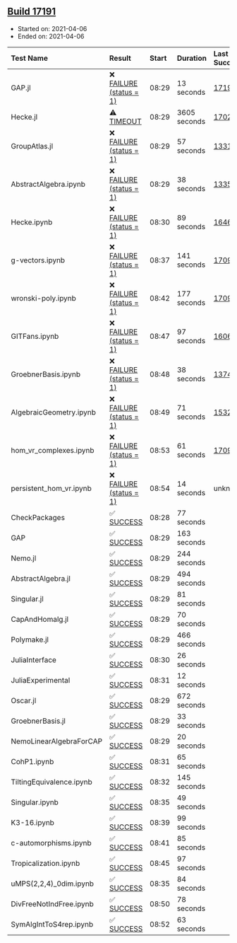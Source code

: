 ## [Build 17191](https://oscarci.mathematik.uni-kl.de/job/oscar/17191/)

* Started on: 2021-04-06
* Ended on: 2021-04-06

| Test Name    | Result | Start | Duration | Last Success | First Failure |
|:-------------|:-------|:------|:---------|:-------------|:--------------|
| GAP.jl | ❌ [FAILURE (status = 1)](https://oscarci.mathematik.uni-kl.de/job/oscar/17191/artifact/logs/build-17191/GAP.jl.log) | 08:29 | 13 seconds | [17190](https://oscarci.mathematik.uni-kl.de/job/oscar/17190/) | [17191](https://oscarci.mathematik.uni-kl.de/job/oscar/17191/) |
| Hecke.jl | ⚠ [TIMEOUT](https://oscarci.mathematik.uni-kl.de/job/oscar/17191/artifact/logs/build-17191/Hecke.jl.log) | 08:29 | 3605 seconds | [17022](https://oscarci.mathematik.uni-kl.de/job/oscar/17022/) | [17023](https://oscarci.mathematik.uni-kl.de/job/oscar/17023/) |
| GroupAtlas.jl | ❌ [FAILURE (status = 1)](https://oscarci.mathematik.uni-kl.de/job/oscar/17191/artifact/logs/build-17191/GroupAtlas.jl.log) | 08:29 | 57 seconds | [13311](https://oscarci.mathematik.uni-kl.de/job/oscar/13311/) | [13312](https://oscarci.mathematik.uni-kl.de/job/oscar/13312/) |
| AbstractAlgebra.ipynb | ❌ [FAILURE (status = 1)](https://oscarci.mathematik.uni-kl.de/job/oscar/17191/artifact/logs/build-17191/AbstractAlgebra.ipynb.log) | 08:29 | 38 seconds | [13355](https://oscarci.mathematik.uni-kl.de/job/oscar/13355/) | [13356](https://oscarci.mathematik.uni-kl.de/job/oscar/13356/) |
| Hecke.ipynb | ❌ [FAILURE (status = 1)](https://oscarci.mathematik.uni-kl.de/job/oscar/17191/artifact/logs/build-17191/Hecke.ipynb.log) | 08:30 | 89 seconds | [16463](https://oscarci.mathematik.uni-kl.de/job/oscar/16463/) | [16464](https://oscarci.mathematik.uni-kl.de/job/oscar/16464/) |
| g-vectors.ipynb | ❌ [FAILURE (status = 1)](https://oscarci.mathematik.uni-kl.de/job/oscar/17191/artifact/logs/build-17191/g-vectors.ipynb.log) | 08:37 | 141 seconds | [17099](https://oscarci.mathematik.uni-kl.de/job/oscar/17099/) | [17100](https://oscarci.mathematik.uni-kl.de/job/oscar/17100/) |
| wronski-poly.ipynb | ❌ [FAILURE (status = 1)](https://oscarci.mathematik.uni-kl.de/job/oscar/17191/artifact/logs/build-17191/wronski-poly.ipynb.log) | 08:42 | 177 seconds | [17098](https://oscarci.mathematik.uni-kl.de/job/oscar/17098/) | [17099](https://oscarci.mathematik.uni-kl.de/job/oscar/17099/) |
| GITFans.ipynb | ❌ [FAILURE (status = 1)](https://oscarci.mathematik.uni-kl.de/job/oscar/17191/artifact/logs/build-17191/GITFans.ipynb.log) | 08:47 | 97 seconds | [16068](https://oscarci.mathematik.uni-kl.de/job/oscar/16068/) | [16069](https://oscarci.mathematik.uni-kl.de/job/oscar/16069/) |
| GroebnerBasis.ipynb | ❌ [FAILURE (status = 1)](https://oscarci.mathematik.uni-kl.de/job/oscar/17191/artifact/logs/build-17191/GroebnerBasis.ipynb.log) | 08:48 | 38 seconds | [13748](https://oscarci.mathematik.uni-kl.de/job/oscar/13748/) | [13749](https://oscarci.mathematik.uni-kl.de/job/oscar/13749/) |
| AlgebraicGeometry.ipynb | ❌ [FAILURE (status = 1)](https://oscarci.mathematik.uni-kl.de/job/oscar/17191/artifact/logs/build-17191/AlgebraicGeometry.ipynb.log) | 08:49 | 71 seconds | [15322](https://oscarci.mathematik.uni-kl.de/job/oscar/15322/) | [15323](https://oscarci.mathematik.uni-kl.de/job/oscar/15323/) |
| hom_vr_complexes.ipynb | ❌ [FAILURE (status = 1)](https://oscarci.mathematik.uni-kl.de/job/oscar/17191/artifact/logs/build-17191/hom_vr_complexes.ipynb.log) | 08:53 | 61 seconds | [17099](https://oscarci.mathematik.uni-kl.de/job/oscar/17099/) | [17100](https://oscarci.mathematik.uni-kl.de/job/oscar/17100/) |
| persistent_hom_vr.ipynb | ❌ [FAILURE (status = 1)](https://oscarci.mathematik.uni-kl.de/job/oscar/17191/artifact/logs/build-17191/persistent_hom_vr.ipynb.log) | 08:54 | 14 seconds | unknown | unknown |
| CheckPackages | ✅ [SUCCESS](https://oscarci.mathematik.uni-kl.de/job/oscar/17191/artifact/logs/build-17191/CheckPackages.log) | 08:28 | 77 seconds |  |  |
| GAP | ✅ [SUCCESS](https://oscarci.mathematik.uni-kl.de/job/oscar/17191/artifact/logs/build-17191/GAP.log) | 08:29 | 163 seconds |  |  |
| Nemo.jl | ✅ [SUCCESS](https://oscarci.mathematik.uni-kl.de/job/oscar/17191/artifact/logs/build-17191/Nemo.jl.log) | 08:29 | 244 seconds |  |  |
| AbstractAlgebra.jl | ✅ [SUCCESS](https://oscarci.mathematik.uni-kl.de/job/oscar/17191/artifact/logs/build-17191/AbstractAlgebra.jl.log) | 08:29 | 494 seconds |  |  |
| Singular.jl | ✅ [SUCCESS](https://oscarci.mathematik.uni-kl.de/job/oscar/17191/artifact/logs/build-17191/Singular.jl.log) | 08:29 | 81 seconds |  |  |
| CapAndHomalg.jl | ✅ [SUCCESS](https://oscarci.mathematik.uni-kl.de/job/oscar/17191/artifact/logs/build-17191/CapAndHomalg.jl.log) | 08:29 | 70 seconds |  |  |
| Polymake.jl | ✅ [SUCCESS](https://oscarci.mathematik.uni-kl.de/job/oscar/17191/artifact/logs/build-17191/Polymake.jl.log) | 08:29 | 466 seconds |  |  |
| JuliaInterface | ✅ [SUCCESS](https://oscarci.mathematik.uni-kl.de/job/oscar/17191/artifact/logs/build-17191/JuliaInterface.log) | 08:30 | 26 seconds |  |  |
| JuliaExperimental | ✅ [SUCCESS](https://oscarci.mathematik.uni-kl.de/job/oscar/17191/artifact/logs/build-17191/JuliaExperimental.log) | 08:31 | 12 seconds |  |  |
| Oscar.jl | ✅ [SUCCESS](https://oscarci.mathematik.uni-kl.de/job/oscar/17191/artifact/logs/build-17191/Oscar.jl.log) | 08:29 | 672 seconds |  |  |
| GroebnerBasis.jl | ✅ [SUCCESS](https://oscarci.mathematik.uni-kl.de/job/oscar/17191/artifact/logs/build-17191/GroebnerBasis.jl.log) | 08:29 | 33 seconds |  |  |
| NemoLinearAlgebraForCAP | ✅ [SUCCESS](https://oscarci.mathematik.uni-kl.de/job/oscar/17191/artifact/logs/build-17191/NemoLinearAlgebraForCAP.log) | 08:29 | 20 seconds |  |  |
| CohP1.ipynb | ✅ [SUCCESS](https://oscarci.mathematik.uni-kl.de/job/oscar/17191/artifact/logs/build-17191/CohP1.ipynb.log) | 08:31 | 65 seconds |  |  |
| TiltingEquivalence.ipynb | ✅ [SUCCESS](https://oscarci.mathematik.uni-kl.de/job/oscar/17191/artifact/logs/build-17191/TiltingEquivalence.ipynb.log) | 08:32 | 145 seconds |  |  |
| Singular.ipynb | ✅ [SUCCESS](https://oscarci.mathematik.uni-kl.de/job/oscar/17191/artifact/logs/build-17191/Singular.ipynb.log) | 08:35 | 49 seconds |  |  |
| K3-16.ipynb | ✅ [SUCCESS](https://oscarci.mathematik.uni-kl.de/job/oscar/17191/artifact/logs/build-17191/K3-16.ipynb.log) | 08:39 | 99 seconds |  |  |
| c-automorphisms.ipynb | ✅ [SUCCESS](https://oscarci.mathematik.uni-kl.de/job/oscar/17191/artifact/logs/build-17191/c-automorphisms.ipynb.log) | 08:41 | 85 seconds |  |  |
| Tropicalization.ipynb | ✅ [SUCCESS](https://oscarci.mathematik.uni-kl.de/job/oscar/17191/artifact/logs/build-17191/Tropicalization.ipynb.log) | 08:45 | 97 seconds |  |  |
| uMPS(2,2,4)_0dim.ipynb | ✅ [SUCCESS](https://oscarci.mathematik.uni-kl.de/job/oscar/17191/artifact/logs/build-17191/uMPS-2-2-4-_0dim.ipynb.log) | 08:35 | 84 seconds |  |  |
| DivFreeNotIndFree.ipynb | ✅ [SUCCESS](https://oscarci.mathematik.uni-kl.de/job/oscar/17191/artifact/logs/build-17191/DivFreeNotIndFree.ipynb.log) | 08:50 | 78 seconds |  |  |
| SymAlgIntToS4rep.ipynb | ✅ [SUCCESS](https://oscarci.mathematik.uni-kl.de/job/oscar/17191/artifact/logs/build-17191/SymAlgIntToS4rep.ipynb.log) | 08:52 | 63 seconds |  |  |
